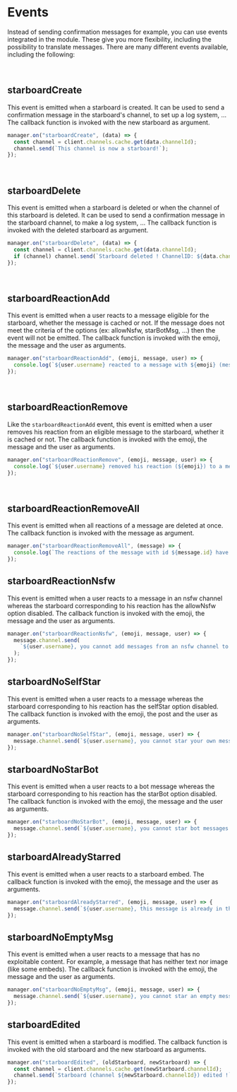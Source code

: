 # Events

Instead of sending confirmation messages for example, you can use events integrated in the module. These give you more flexibility, including the possibility to translate messages. There are many different events available, including the following:

<br>

## starboardCreate

This event is emitted when a starboard is created. It can be used to send a confirmation message in the starboard's channel, to set up a log system, ...
The callback function is invoked with the new starboard as argument.

```js
manager.on("starboardCreate", (data) => {
  const channel = client.channels.cache.get(data.channelId);
  channel.send(`This channel is now a starboard!`);
});
```

<br>

## starboardDelete

This event is emitted when a starboard is deleted or when the channel of this starboard is deleted. It can be used to send a confirmation message in the starboard channel, to make a log system, ...
The callback function is invoked with the deleted starboard as argument.

```js
manager.on("starboardDelete", (data) => {
  const channel = client.channels.cache.get(data.channelId);
  if (channel) channel.send(`Starboard deleted ! ChannelID: ${data.channelId}`);
});
```

<br>

## starboardReactionAdd

This event is emitted when a user reacts to a message eligible for the starboard, whether the message is cached or not. If the message does not meet the criteria of the options (ex: allowNsfw, starBotMsg, ...) then the event will not be emitted.
The callback function is invoked with the emoji, the message and the user as arguments.

```js
manager.on("starboardReactionAdd", (emoji, message, user) => {
  console.log(`${user.username} reacted to a message with ${emoji} (message id: ${message.id}).`);
});
```

<br>

## starboardReactionRemove

Like the `starboardReactionAdd` event, this event is emitted when a user removes his reaction from an eligible message to the starboard, whether it is cached or not.
The callback function is invoked with the emoji, the message and the user as arguments.

```js
manager.on("starboardReactionRemove", (emoji, message, user) => {
  console.log(`${user.username} removed his reaction (${emoji}) to a message (id: ${message.id}).`);
});
```

<br>

## starboardReactionRemoveAll

This event is emitted when all reactions of a message are deleted at once.
The callback function is invoked with the message as argument.

```js
manager.on("starboardReactionRemoveAll", (message) => {
  console.log(`The reactions of the message with id ${message.id} have all been removed.`);
});
```

## starboardReactionNsfw

This event is emitted when a user reacts to a message in an nsfw channel whereas the starboard corresponding to his reaction has the allowNsfw option disabled.
The callback function is invoked with the emoji, the message and the user as arguments.

```js
manager.on("starboardReactionNsfw", (emoji, message, user) => {
  message.channel.send(
    `${user.username}, you cannot add messages from an nsfw channel to the starboard.`,
  );
});
```

## starboardNoSelfStar

This event is emitted when a user reacts to a message whereas the starboard corresponding to his reaction has the selfStar option disabled.
The callback function is invoked with the emoji, the post and the user as arguments.

```js
manager.on("starboardNoSelfStar", (emoji, message, user) => {
  message.channel.send(`${user.username}, you cannot star your own messages.`);
});
```

## starboardNoStarBot

This event is emitted when a user reacts to a bot message whereas the starboard corresponding to his reaction has the starBot option disabled.
The callback function is invoked with the emoji, the message and the user as arguments.

```js
manager.on("starboardNoStarBot", (emoji, message, user) => {
  message.channel.send(`${user.username}, you cannot star bot messages.`);
});
```

## starboardAlreadyStarred

This event is emitted when a user reacts to a starboard embed.
The callback function is invoked with the emoji, the message and the user as arguments.

```js
manager.on("starboardAlreadyStarred", (emoji, message, user) => {
  message.channel.send(`${user.username}, this message is already in the starboard.`);
});
```

## starboardNoEmptyMsg

This event is emitted when a user reacts to a message that has no exploitable content. For example, a message that has neither text nor image (like some embeds).
The callback function is invoked with the emoji, the message and the user as arguments.

```js
manager.on("starboardNoEmptyMsg", (emoji, message, user) => {
  message.channel.send(`${user.username}, you cannot star an empty message.`);
});
```

## starboardEdited

This event is emitted when a starboard is modified.
The callback function is invoked with the old starboard and the new starboard as arguments.

```js
manager.on("starboardEdited", (oldStarboard, newStarboard) => {
  const channel = client.channels.cache.get(newStarboard.channelId);
  channel.send(`Starboard (channel ${newStarboard.channelId}) edited !`);
});
```

